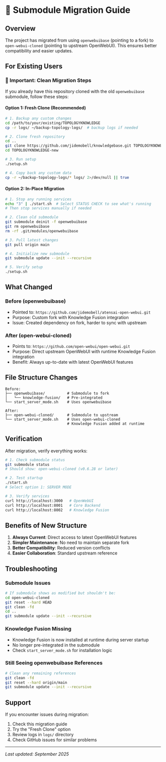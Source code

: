 # 🔄 Submodule Migration Guide

## Overview
The project has migrated from using `openwebuibase` (pointing to a fork) to `open-webui-cloned` (pointing to upstream OpenWebUI). This ensures better compatibility and easier updates.

## For Existing Users

### 🚨 Important: Clean Migration Steps

If you already have this repository cloned with the old `openwebuibase` submodule, follow these steps:

#### Option 1: Fresh Clone (Recommended)
```bash
# 1. Backup any custom changes
cd /path/to/your/existing/TOPOLOGYKNOWLEDGE
cp -r logs/ ~/backup-topology-logs/  # backup logs if needed

# 2. Clone fresh repository
cd ..
git clone https://github.com/jidemobell/knowledgebase.git TOPOLOGYKNOWLEDGE-new
cd TOPOLOGYKNOWLEDGE-new

# 3. Run setup
./setup.sh

# 4. Copy back any custom data
cp -r ~/backup-topology-logs/* logs/ 2>/dev/null || true
```

#### Option 2: In-Place Migration
```bash
# 1. Stop any running services
echo "3" | ./start.sh  # Select STATUS CHECK to see what's running
# Then stop services manually if needed

# 2. Clean old submodule
git submodule deinit -f openwebuibase
git rm openwebuibase
rm -rf .git/modules/openwebuibase

# 3. Pull latest changes
git pull origin main

# 4. Initialize new submodule
git submodule update --init --recursive

# 5. Verify setup
./setup.sh
```

## What Changed

### Before (openwebuibase)
- Pointed to: `https://github.com/jidemobell/atensai-open-webui.git`
- Purpose: Custom fork with Knowledge Fusion integration
- Issue: Created dependency on fork, harder to sync with upstream

### After (open-webui-cloned)
- Points to: `https://github.com/open-webui/open-webui.git`
- Purpose: Direct upstream OpenWebUI with runtime Knowledge Fusion integration
- Benefit: Always up-to-date with latest OpenWebUI features

## File Structure Changes

```
Before:
├── openwebuibase/          # Submodule to fork
│   └── knowledge-fusion/   # Pre-integrated
└── start_server_mode.sh    # Uses openwebuibase

After:
├── open-webui-cloned/      # Submodule to upstream
└── start_server_mode.sh    # Uses open-webui-cloned
                            # Knowledge Fusion added at runtime
```

## Verification

After migration, verify everything works:

```bash
# 1. Check submodule status
git submodule status
# Should show: open-webui-cloned (v0.6.28 or later)

# 2. Test startup
./start.sh
# Select option 1: SERVER MODE

# 3. Verify services
curl http://localhost:3000   # OpenWebUI
curl http://localhost:8001   # Core Backend
curl http://localhost:8002   # Knowledge Fusion
```

## Benefits of New Structure

1. **Always Current**: Direct access to latest OpenWebUI features
2. **Simpler Maintenance**: No need to maintain separate fork
3. **Better Compatibility**: Reduced version conflicts
4. **Easier Collaboration**: Standard upstream reference

## Troubleshooting

### Submodule Issues
```bash
# If submodule shows as modified but shouldn't be:
cd open-webui-cloned
git reset --hard HEAD
git clean -fd
cd ..
git submodule update --init --recursive
```

### Knowledge Fusion Missing
- Knowledge Fusion is now installed at runtime during server startup
- No longer pre-integrated in the submodule
- Check `start_server_mode.sh` for installation logic

### Still Seeing openwebuibase References
```bash
# Clean any remaining references
git clean -fd
git reset --hard origin/main
git submodule update --init --recursive
```

## Support

If you encounter issues during migration:

1. Check this migration guide
2. Try the "Fresh Clone" option
3. Review logs in `logs/` directory
4. Check GitHub issues for similar problems

---

*Last updated: September 2025*
